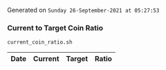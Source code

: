Generated on `Sunday 26-September-2021 at 05:27:53`

### Current to Target Coin Ratio
`current_coin_ratio.sh`

Date|Current|Target|Ratio
---|---|---|---
